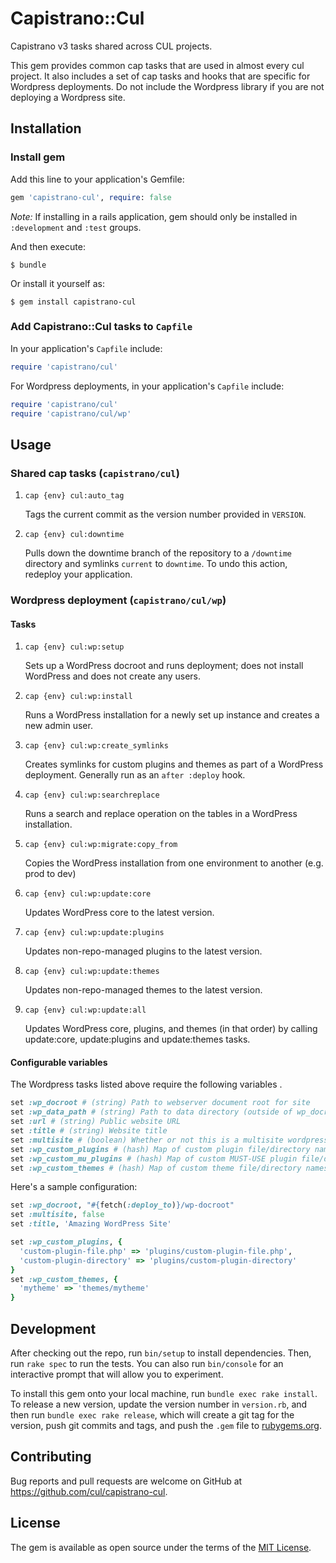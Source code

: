 # Capistrano::Cul

Capistrano v3 tasks shared across CUL projects.

This gem provides common cap tasks that are used in almost every cul project. It also includes a set of cap tasks and hooks that are specific for Wordpress deployments. Do not include the Wordpress library if you are not deploying a Wordpress site.

## Installation

### Install gem
Add this line to your application's Gemfile:

```ruby
gem 'capistrano-cul', require: false
```

_Note:_ If installing in a rails application, gem should only be installed in `:development` and `:test` groups.


And then execute:

    $ bundle

Or install it yourself as:

    $ gem install capistrano-cul

### Add Capistrano::Cul tasks to `Capfile`
In your application's `Capfile` include:

```ruby
require 'capistrano/cul'
```

For Wordpress deployments, in your application's `Capfile` include:
```ruby
require 'capistrano/cul'
require 'capistrano/cul/wp'
```

## Usage
### Shared cap tasks (`capistrano/cul`)
1. `cap {env} cul:auto_tag`

   Tags the current commit as the version number provided in `VERSION`.
2. `cap {env} cul:downtime`

   Pulls down the downtime branch of the repository to a `/downtime` directory and symlinks `current` to `downtime`. To undo this action, redeploy your application.

### Wordpress deployment (`capistrano/cul/wp`)
#### Tasks
1. `cap {env} cul:wp:setup`

   Sets up a WordPress docroot and runs deployment; does not install WordPress and does not create any users.
2. `cap {env} cul:wp:install`

   Runs a WordPress installation for a newly set up instance and creates a new admin user.
3. `cap {env} cul:wp:create_symlinks`

   Creates symlinks for custom plugins and themes as part of a WordPress deployment. Generally run as an `after :deploy` hook.
4. `cap {env} cul:wp:searchreplace`

   Runs a search and replace operation on the tables in a WordPress installation.
5. `cap {env} cul:wp:migrate:copy_from`

   Copies the WordPress installation from one environment to another (e.g. prod to dev)
6. `cap {env} cul:wp:update:core`

   Updates WordPress core to the latest version.
7. `cap {env} cul:wp:update:plugins`

   Updates non-repo-managed plugins to the latest version.
8. `cap {env} cul:wp:update:themes`

   Updates non-repo-managed themes to the latest version.
9. `cap {env} cul:wp:update:all`

   Updates WordPress core, plugins, and themes (in that order) by calling update:core, update:plugins and update:themes tasks.

#### Configurable variables
The Wordpress tasks listed above require the following variables .
```ruby
set :wp_docroot # (string) Path to webserver document root for site
set :wp_data_path # (string) Path to data directory (outside of wp_docroot) that contains wp-content
set :url # (string) Public website URL
set :title # (string) Website title
set :multisite # (boolean) Whether or not this is a multisite wordpress installation
set :wp_custom_plugins # (hash) Map of custom plugin file/directory names to repo-relative paths
set :wp_custom_mu_plugins # (hash) Map of custom MUST-USE plugin file/directory names to repo-relative paths
set :wp_custom_themes # (hash) Map of custom theme file/directory names to repo-relative paths
```

Here's a sample configuration:

```ruby
set :wp_docroot, "#{fetch(:deploy_to)}/wp-docroot"
set :multisite, false
set :title, 'Amazing WordPress Site'

set :wp_custom_plugins, {
  'custom-plugin-file.php' => 'plugins/custom-plugin-file.php',
  'custom-plugin-directory' => 'plugins/custom-plugin-directory'
}
set :wp_custom_themes, {
  'mytheme' => 'themes/mytheme'
}
```

## Development

After checking out the repo, run `bin/setup` to install dependencies. Then, run `rake spec` to run the tests. You can also run `bin/console` for an interactive prompt that will allow you to experiment.

To install this gem onto your local machine, run `bundle exec rake install`. To release a new version, update the version number in `version.rb`, and then run `bundle exec rake release`, which will create a git tag for the version, push git commits and tags, and push the `.gem` file to [rubygems.org](https://rubygems.org).

## Contributing

Bug reports and pull requests are welcome on GitHub at https://github.com/cul/capistrano-cul.

## License

The gem is available as open source under the terms of the [MIT License](http://opensource.org/licenses/MIT).
